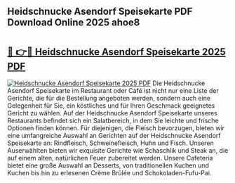 ## Heidschnucke Asendorf Speisekarte PDF Download Online 2025 ahoe8

# <h2><a href="http://gc7j2bu.nevu.top/?p=Heidschnucke+Asendorf+Speisekarte">🔗 👉🔴 Heidschnucke Asendorf Speisekarte 2025 PDF</a></h2>

[![Heidschnucke Asendorf Speisekarte 2025 PDF](https://i.imgur.com/dBaPXMq.png)](http://gc7j2bu.nevu.top/?p=Heidschnucke+Asendorf+Speisekarte)
Die Heidschnucke Asendorf Speisekarte im Restaurant oder Café ist nicht nur eine Liste der Gerichte, die für die Bestellung angeboten werden, sondern auch eine Gelegenheit für Sie, ein köstliches und für Ihren Geschmack geeignetes Gericht zu wählen. Auf der Heidschnucke Asendorf Speisekarte unseres Restaurants befindet sich ein Salatbereich, in dem Sie leichte und frische Optionen finden können. Für diejenigen, die Fleisch bevorzugen, bieten wir eine umfangreiche Auswahl an Gerichten auf der Heidschnucke Asendorf Speisekarte an: Rindfleisch, Schweinefleisch, Huhn und Fisch. Unseren Auserwählten bieten wir exquisite Gerichte wie Schaschlik und Steak an, die auf einem alten, natürlichen Feuer zubereitet werden. Unsere Cafeteria bietet eine große Auswahl an Desserts, von traditionellen Kuchen und Kuchen bis hin zu erlesenen Crème Brûlée und Schokoladen-Fufu-Pai.
